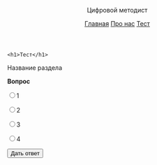 <!doctype html>
<html lang="ru">
<head>
    <meta charset="UTF-8">
    <meta name="viewport"
          content="width=device-width, user-scalable=no, initial-scale=1.0, maximum-scale=1.0, minimum-scale=1.0">
    <meta http-equiv="X-UA-Compatible" content="ie=edge">
    <title>{% block title %}{% endblock %}</title>
    <link rel="stylesheet" href="https://stackpath.bootstrapcdn.com/bootstrap/4.5.2/css/bootstrap.min.css">
</head>
<body>
  <header class="d-flex flex-column flex-md-row align-items-center p-3 px-md-4 mb-3 bg-body border-bottom shadow-sm">
  <p class="h5 my-0 me-md-auto fw-normal">Цифровой методист</p>
  <nav class="my-2 my-md-0 me-md-3">
    <a class="p-2 text-dark" href="{% url 'home' %}">Главная</a>
    <a class="p-2 text-dark" href="{% url 'about' %}">Про нас</a>
      <a class="p-2 text-dark" href="{% url 'test' %}">Тест</a>
  </nav>
</header>

  <div class="container">
    
    <h1>Тест</h1>
  <p>Название раздела</p>
<html>
 <head>
  <meta charset="utf-8">
  <title>Прототип</title>
 </head>
 <body>
  <form>
   <!-- В форме должен быть action, вызывающий отправку запроса на бэкенд -->
   <p><b>Вопрос</b></p>
    <p><input name="choice" type="radio" value="1">1</p>
    <p><input name="choice" type="radio" value="2">2</p>
    <p><input name="choice" type="radio" value="3" onclick="alert('Выбран ответ №3')">3</p>
    <p><input name="choice" type="radio" value="4">4</p>
    <p><input type="submit" value="Дать ответ"></p>
   <!-- При нажатии на "Дать ответ" должен отправляться на бэкенд запрос, содержащий номер вопроса и номер ответа,
    бэкенд проверяет верность ответа по БД, и возвращает ответ с информацией о том, был ответ пользователя на
    тест верен или нет. Фронтенд получает ответ и отображает информацию из него -->
  </form>
 </body>
</html>
  </div>
</body>
</html>
